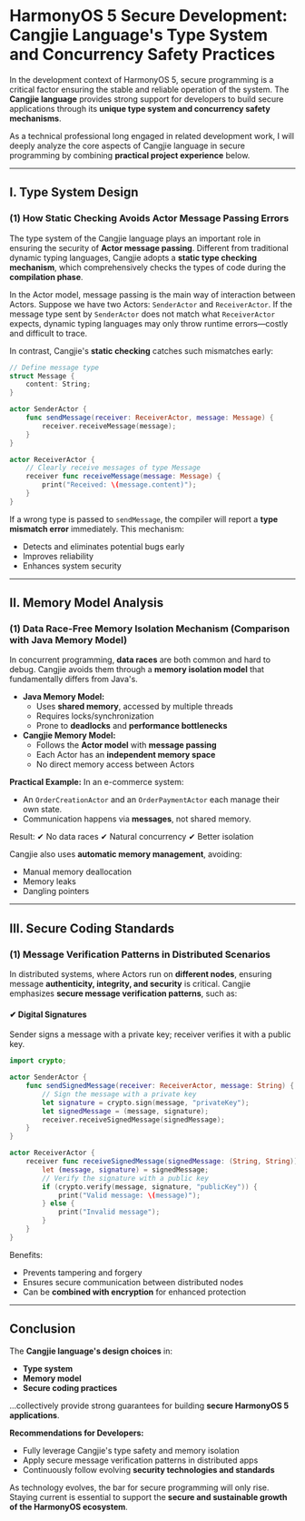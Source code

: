 # HarmonyOS 5 Secure Development: Cangjie Language's Type System and Concurrency Safety Practices

In the development context of HarmonyOS 5, secure programming is a critical factor ensuring the stable and reliable operation of the system. The **Cangjie language** provides strong support for developers to build secure applications through its **unique type system and concurrency safety mechanisms**.

As a technical professional long engaged in related development work, I will deeply analyze the core aspects of Cangjie language in secure programming by combining **practical project experience** below.

------

## I. Type System Design

### (1) How Static Checking Avoids Actor Message Passing Errors

The type system of the Cangjie language plays an important role in ensuring the security of **Actor message passing**. Different from traditional dynamic typing languages, Cangjie adopts a **static type checking mechanism**, which comprehensively checks the types of code during the **compilation phase**.

In the Actor model, message passing is the main way of interaction between Actors. Suppose we have two Actors: `SenderActor` and `ReceiverActor`. If the message type sent by `SenderActor` does not match what `ReceiverActor` expects, dynamic typing languages may only throw runtime errors—costly and difficult to trace.

In contrast, Cangjie's **static checking** catches such mismatches early:

```swift
// Define message type
struct Message {
    content: String;
}

actor SenderActor {
    func sendMessage(receiver: ReceiverActor, message: Message) {
        receiver.receiveMessage(message);
    }
}

actor ReceiverActor {
    // Clearly receive messages of type Message
    receiver func receiveMessage(message: Message) {
        print("Received: \(message.content)");
    }
}
```

If a wrong type is passed to `sendMessage`, the compiler will report a **type mismatch error** immediately. This mechanism:

- Detects and eliminates potential bugs early
- Improves reliability
- Enhances system security

------

## II. Memory Model Analysis

### (1) Data Race-Free Memory Isolation Mechanism (Comparison with Java Memory Model)

In concurrent programming, **data races** are both common and hard to debug. Cangjie avoids them through a **memory isolation model** that fundamentally differs from Java's.

- **Java Memory Model:**
  - Uses **shared memory**, accessed by multiple threads
  - Requires locks/synchronization
  - Prone to **deadlocks** and **performance bottlenecks**
- **Cangjie Memory Model:**
  - Follows the **Actor model** with **message passing**
  - Each Actor has an **independent memory space**
  - No direct memory access between Actors

**Practical Example:**
 In an e-commerce system:

- An `OrderCreationActor` and an `OrderPaymentActor` each manage their own state.
- Communication happens via **messages**, not shared memory.

Result:
 ✔ No data races
 ✔ Natural concurrency
 ✔ Better isolation

Cangjie also uses **automatic memory management**, avoiding:

- Manual memory deallocation
- Memory leaks
- Dangling pointers

------

## III. Secure Coding Standards

### (1) Message Verification Patterns in Distributed Scenarios

In distributed systems, where Actors run on **different nodes**, ensuring message **authenticity, integrity, and security** is critical. Cangjie emphasizes **secure message verification patterns**, such as:

#### ✔ Digital Signatures

Sender signs a message with a private key; receiver verifies it with a public key.

```swift
import crypto;

actor SenderActor {
    func sendSignedMessage(receiver: ReceiverActor, message: String) {
        // Sign the message with a private key
        let signature = crypto.sign(message, "privateKey");
        let signedMessage = (message, signature);
        receiver.receiveSignedMessage(signedMessage);
    }
}

actor ReceiverActor {
    receiver func receiveSignedMessage(signedMessage: (String, String)) {
        let (message, signature) = signedMessage;
        // Verify the signature with a public key
        if (crypto.verify(message, signature, "publicKey")) {
            print("Valid message: \(message)");
        } else {
            print("Invalid message");
        }
    }
}
```

Benefits:

- Prevents tampering and forgery
- Ensures secure communication between distributed nodes
- Can be **combined with encryption** for enhanced protection

------

## Conclusion

The **Cangjie language's design choices** in:

- **Type system**
- **Memory model**
- **Secure coding practices**

...collectively provide strong guarantees for building **secure HarmonyOS 5 applications**.

**Recommendations for Developers:**

- Fully leverage Cangjie's type safety and memory isolation
- Apply secure message verification patterns in distributed apps
- Continuously follow evolving **security technologies and standards**

As technology evolves, the bar for secure programming will only rise. Staying current is essential to support the **secure and sustainable growth of the HarmonyOS ecosystem**.
